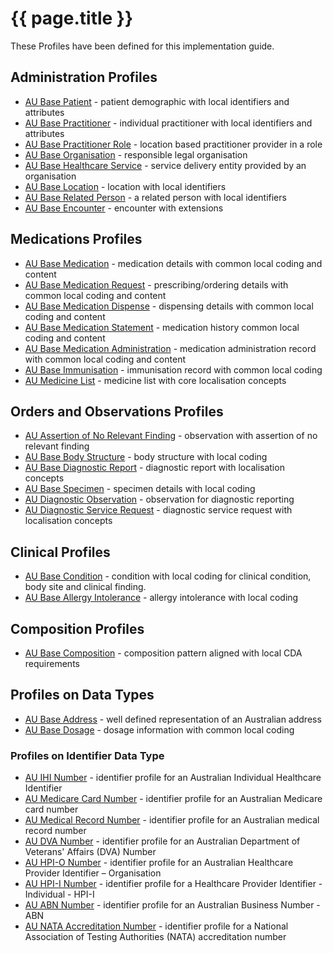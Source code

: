 # {{ page.title }}

These Profiles have been defined for this implementation guide.

## Administration Profiles
* [AU Base Patient](StructureDefinition-au-patient.html) - patient demographic with local identifiers and attributes 
* [AU Base Practitioner](StructureDefinition-au-practitioner.html) - individual practitioner with local identifiers and attributes
* [AU Base Practitioner Role](StructureDefinition-au-practitionerrole.html) - location based practitioner provider in a role
* [AU Base Organisation](StructureDefinition-au-organization.html) - responsible legal organisation
* [AU Base Healthcare Service](StructureDefinition-au-healthcareservice.html) - service delivery entity provided by an organisation
* [AU Base Location](StructureDefinition-au-location.html) - location with local identifiers
* [AU Base Related Person](StructureDefinition-au-relatedperson.html) - a related person with local identifiers
* [AU Base Encounter](StructureDefinition-au-encounter.html) - encounter with extensions

## Medications Profiles
* [AU Base Medication](StructureDefinition-au-medication.html) - medication details with common local coding and content
* [AU Base Medication Request](StructureDefinition-au-medicationrequest.html) - prescribing/ordering details with common local coding and content
* [AU Base Medication Dispense](StructureDefinition-au-medicationdispense.html) - dispensing details with common local coding and content
* [AU Base Medication Statement](StructureDefinition-au-medicationstatement.html) - medication history common local coding and content
* [AU Base Medication Administration](StructureDefinition-au-medicationadministration.html) - medication administration record with common local coding and content
* [AU Base Immunisation](StructureDefinition-au-immunization.html) - immunisation record with common local coding 
* [AU Medicine List](StructureDefinition-au-medlist.html) - medicine list with core localisation concepts

## Orders and Observations Profiles
* [AU Assertion of No Relevant Finding](StructureDefinition-au-norelevantfinding.html) - observation with assertion of no relevant finding
* [AU Base Body Structure](StructureDefinition-au-bodystructure.html) - body structure with local coding 
* [AU Base Diagnostic Report](StructureDefinition-au-diagnosticreport.html) - diagnostic report with localisation concepts
* [AU Base Specimen](StructureDefinition-au-specimen.html) - specimen details with local coding
* [AU Diagnostic Observation](StructureDefinition-au-diagnostic-observation.html) - observation for diagnostic reporting
* [AU Diagnostic Service Request](StructureDefinition-au-diagnostic-servicerequest.html) - diagnostic service request with localisation concepts

## Clinical Profiles
* [AU Base Condition](StructureDefinition-au-condition.html) - condition with local coding for clinical condition, body site and clinical finding.
* [AU Base Allergy Intolerance](StructureDefinition-au-allergyintolerance.html) - allergy intolerance with local coding

## Composition Profiles
* [AU Base Composition](StructureDefinition-au-composition.html) - composition pattern aligned with local CDA requirements

## Profiles on Data Types 
* [AU Base Address](StructureDefinition-au-address.html) - well defined representation of an Australian address
* [AU Base Dosage](StructureDefinition-au-dosage.html) - dosage information with common local coding

### Profiles on Identifier Data Type
* [AU IHI Number](StructureDefinition-au-ihinumber.html) - identifier profile for an Australian Individual Healthcare Identifier
* [AU Medicare Card Number](StructureDefinition-au-medicarecardnumber.html) - identifier profile for an Australian Medicare card number
* [AU Medical Record Number](StructureDefinition-au-medicalrecordnumber.html) - identifier profile for an Australian medical record number
* [AU DVA Number](StructureDefinition-au-dvanumber.html) - identifier profile for an Australian Department of Veterans' Affairs (DVA) Number
* [AU HPI-O Number](StructureDefinition-au-hpionumber.html) - identifier profile for an Australian Healthcare Provider Identifier – Organisation
* [AU HPI-I Number](StructureDefinition-au-hpiinumber.html) - identifier profile for a Healthcare Provider Identifier - Individual - HPI-I
* [AU ABN Number](StructureDefinition-au-abnnumber.html) - identifier profile for an Australian Business Number - ABN
* [AU NATA Accreditation Number](StructureDefinition-au-nataaccreditationnumber.html) - identifier profile for a National Association of Testing Authorities (NATA) accreditation number

